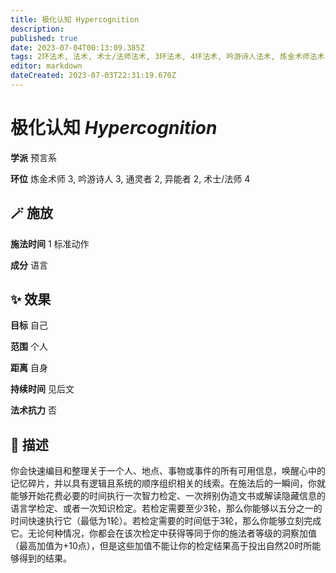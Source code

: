 ```yaml
---
title: 极化认知 Hypercognition
description: 
published: true
date: 2023-07-04T00:13:09.385Z
tags: 2环法术, 法术, 术士/法师法术, 3环法术, 4环法术, 吟游诗人法术, 炼金术师法术, 异能者法术, 预言系, 通灵者法术
editor: markdown
dateCreated: 2023-07-03T22:31:19.670Z
---
```


# **极化认知** *Hypercognition*

**学派** 预言系 

**环位** 炼金术师 3, 吟游诗人 3, 通灵者 2, 异能者 2, 术士/法师 4

## 🪄 施放

**施法时间** 1 标准动作

**成分** 语言

## ✨ 效果 

**目标** 自己 

**范围** 个人

**距离** 自身  

**持续时间** 见后文 

**法术抗力** 否

## 📖 描述

你会快速编目和整理关于一个人、地点、事物或事件的所有可用信息，唤醒心中的记忆碎片，并以具有逻辑且系统的顺序组织相关的线索。在施法后的一瞬间，你就能够开始花费必要的时间执行一次智力检定、一次辨别伪造文书或解读隐藏信息的语言学检定、或者一次知识检定。若检定需要至少3轮，那么你能够以五分之一的时间快速执行它（最低为1轮）。若检定需要的时间低于3轮，那么你能够立刻完成它。无论何种情况，你都会在该次检定中获得等同于你的施法者等级的洞察加值（最高加值为+10点），但是这些加值不能让你的检定结果高于投出自然20时所能够得到的结果。
    